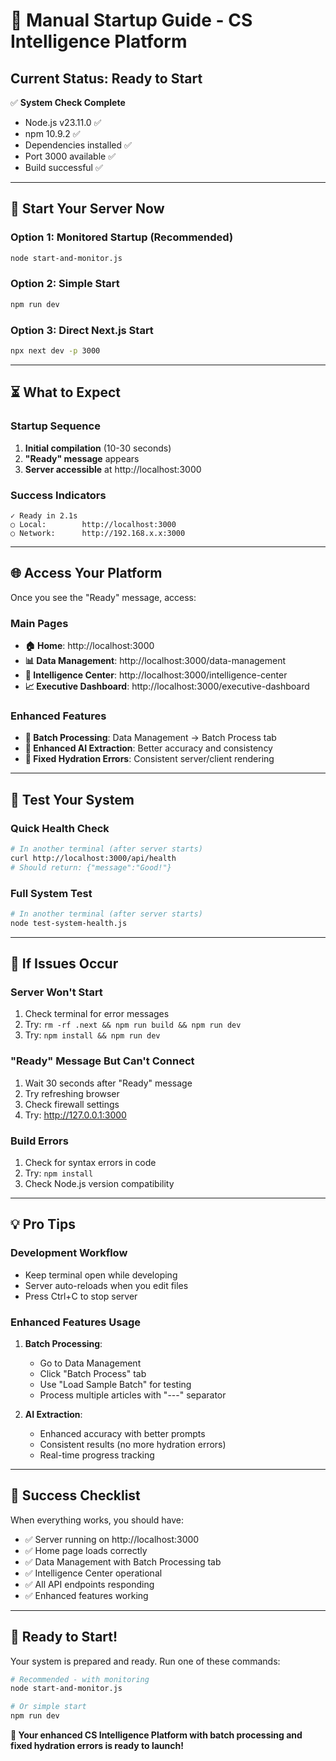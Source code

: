 # 🚀 Manual Startup Guide - CS Intelligence Platform

## **Current Status: Ready to Start**

✅ **System Check Complete**
- Node.js v23.11.0 ✅
- npm 10.9.2 ✅
- Dependencies installed ✅
- Port 3000 available ✅
- Build successful ✅

---

## 🎯 **Start Your Server Now**

### **Option 1: Monitored Startup (Recommended)**
```bash
node start-and-monitor.js
```

### **Option 2: Simple Start**
```bash
npm run dev
```

### **Option 3: Direct Next.js Start**
```bash
npx next dev -p 3000
```

---

## ⏳ **What to Expect**

### **Startup Sequence**
1. **Initial compilation** (10-30 seconds)
2. **"Ready" message** appears
3. **Server accessible** at http://localhost:3000

### **Success Indicators**
```
✓ Ready in 2.1s
○ Local:        http://localhost:3000
○ Network:      http://192.168.x.x:3000
```

---

## 🌐 **Access Your Platform**

Once you see the "Ready" message, access:

### **Main Pages**
- **🏠 Home**: http://localhost:3000
- **📊 Data Management**: http://localhost:3000/data-management
- **🧠 Intelligence Center**: http://localhost:3000/intelligence-center
- **📈 Executive Dashboard**: http://localhost:3000/executive-dashboard

### **Enhanced Features**
- **🔄 Batch Processing**: Data Management → Batch Process tab
- **🤖 Enhanced AI Extraction**: Better accuracy and consistency
- **🔧 Fixed Hydration Errors**: Consistent server/client rendering

---

## 🧪 **Test Your System**

### **Quick Health Check**
```bash
# In another terminal (after server starts)
curl http://localhost:3000/api/health
# Should return: {"message":"Good!"}
```

### **Full System Test**
```bash
# In another terminal (after server starts)
node test-system-health.js
```

---

## 🔧 **If Issues Occur**

### **Server Won't Start**
1. Check terminal for error messages
2. Try: `rm -rf .next && npm run build && npm run dev`
3. Try: `npm install && npm run dev`

### **"Ready" Message But Can't Connect**
1. Wait 30 seconds after "Ready" message
2. Try refreshing browser
3. Check firewall settings
4. Try: http://127.0.0.1:3000

### **Build Errors**
1. Check for syntax errors in code
2. Try: `npm install`
3. Check Node.js version compatibility

---

## 💡 **Pro Tips**

### **Development Workflow**
- Keep terminal open while developing
- Server auto-reloads when you edit files
- Press Ctrl+C to stop server

### **Enhanced Features Usage**
1. **Batch Processing**:
   - Go to Data Management
   - Click "Batch Process" tab
   - Use "Load Sample Batch" for testing
   - Process multiple articles with "---" separator

2. **AI Extraction**:
   - Enhanced accuracy with better prompts
   - Consistent results (no more hydration errors)
   - Real-time progress tracking

---

## 🎉 **Success Checklist**

When everything works, you should have:
- ✅ Server running on http://localhost:3000
- ✅ Home page loads correctly
- ✅ Data Management with Batch Processing tab
- ✅ Intelligence Center operational
- ✅ All API endpoints responding
- ✅ Enhanced features working

---

## 🚀 **Ready to Start!**

Your system is prepared and ready. Run one of these commands:

```bash
# Recommended - with monitoring
node start-and-monitor.js

# Or simple start
npm run dev
```

**🎯 Your enhanced CS Intelligence Platform with batch processing and fixed hydration errors is ready to launch!**